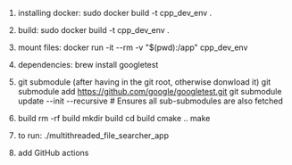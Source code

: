 1. installing docker:
sudo docker build -t cpp_dev_env .

2.  build:
sudo docker build -t cpp_dev_env .

3. mount files:
docker run -it --rm -v "$(pwd):/app" cpp_dev_env

4. dependencies:
brew install googletest

5. git submodule (after having in the git root, otherwise donwload it)
git submodule add https://github.com/google/googletest.git
git submodule update --init --recursive # Ensures all sub-submodules are also fetched


7. build
rm -rf build
mkdir build
cd build
cmake ..
make

8. to run:
./multithreaded_file_searcher_app

9. add GitHub actions
